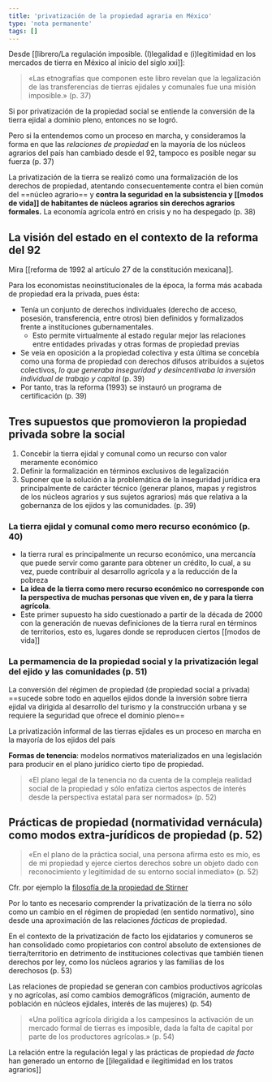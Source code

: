 ```yaml
---
title: 'privatización de la propiedad agraria en México'
type: 'nota permanente'
tags: []
---
```

Desde [[librero/La regulación imposible. (I)legalidad e (i)legitimidad en los mercados de tierra en México al inicio del siglo xxi]]:

>«Las etnografías que componen este libro revelan que la legalización de las transferencias de tierras ejidales y comunales fue una misión imposible.» (p. 37)

Si por privatización de la propiedad social se entiende la conversión de la tierra ejidal a dominio pleno, entonces no se logró.

Pero si la entendemos como un proceso en marcha, y consideramos la forma en que las *relaciones de propiedad* en la mayoría de los núcleos agrarios del país han cambiado desde el 92, tampoco es posible negar su fuerza (p. 37)

La privatización de la tierra se realizó como una formalización de los derechos de propiedad, atentando consecuentemente contra el bien común del ==núcleo agrario== y **contra la seguridad en la subsistencia y [[modos de vida]] de habitantes de núcleos agrarios sin derechos agrarios formales.**  La economía agrícola entró en crisis y no ha despegado (p. 38)

## La visión del estado en el contexto de la reforma del 92

Mira [[reforma de 1992 al artículo 27 de la constitución mexicana]].

Para los economistas neoinstitucionales de la época, la forma más acabada de propiedad era la privada, pues ésta:

- Tenía un conjunto de derechos individuales (derecho de acceso, posesión, transferencia, entre otros) bien definidos y formalizados frente a instituciones gubernamentales.
    - Esto permite virtualmente al estado regular mejor las relaciones entre entidades privadas y otras formas de propiedad previas
- Se veía en oposición a la propiedad colectiva y esta última se concebía como una forma de propiedad con derechos difusos atribuidos a sujetos colectivos, *lo que generaba inseguridad y desincentivaba la inversión individual de trabajo y capital* (p. 39)
- Por tanto, tras la reforma  (1993) se instauró un programa de certificación (p. 39)

## Tres supuestos que promovieron la propiedad privada sobre la social

1. Concebir la tierra ejidal y comunal como un recurso con valor meramente económico
2. Definir la formalización en términos exclusivos de legalización
3. Suponer que la solución a la problemática de la inseguridad jurídica era principalmente de carácter técnico (generar planos, mapas y registros de los núcleos agrarios y sus sujetos agrarios) más que relativa a la gobernanza de los ejidos y las comunidades. (p. 39)

### La tierra ejidal y comunal como mero recurso económico (p. 40)

- la tierra rural es principalmente un recurso económico, una mercancía que puede servir como garante para obtener un crédito, lo cual, a su vez, puede contribuir al desarrollo agrícola y a la reducción de la pobreza
- **La idea de la tierra como mero recurso económico no corresponde con la perspectiva de muchas personas que viven en, de y para la tierra agrícola**.
- Este primer supuesto ha sido cuestionado a partir de la década de 2000 con la generación de nuevas definiciones de la tierra rural en términos de territorios, esto es, lugares donde se reproducen ciertos [[modos de vida]]


### La permamencia de la propiedad social y la privatización legal del ejido y las comunidades (p. 51)

La conversión del régimen de propiedad (de propiedad social a privada) ==sucede sobre todo en aquellos ejidos donde la inversión sobre tierra ejidal va dirigida al desarrollo del turismo y la construcción urbana y se requiere la seguridad que ofrece el dominio pleno==

La privatización informal de las tierras ejidales es un proceso en marcha en la mayoría de los ejidos del país

**Formas de tenencia**: modelos normativos materializados en una legislación para producir en el plano jurídico cierto tipo de propiedad.

>«El plano legal de la tenencia no da cuenta de la compleja realidad social de la propiedad y sólo enfatiza ciertos aspectos de interés desde la perspectiva estatal para ser normados» (p. 52)

## Prácticas de propiedad (normatividad vernácula) como modos extra-jurídicos de propiedad (p. 52)

>«En el plano de la práctica social, una persona afirma esto es mío, es de mi propiedad y ejerce ciertos derechos sobre un objeto dado con reconocimiento y legitimidad de su entorno social inmediato» (p. 52) 

Cfr. por ejemplo la [filosofía de la propiedad de Stirner](https://youtu.be/_5qmDOf5SSk?t=1524)

Por lo tanto es necesario comprender la privatización de la tierra no sólo como un cambio en el régimen de propiedad (en sentido normativo), sino desde una aproximación de las relaciones *fácticas* de propiedad.

En el contexto de la privatización de facto los ejidatarios y comuneros se han consolidado como propietarios con control absoluto de extensiones de tierra/territorio en detrimento de instituciones colectivas que también tienen derechos por ley, como los núcleos agrarios y las familias de los derechosos (p. 53)

Las relaciones de propiedad se generan con cambios productivos agrícolas y no agrícolas, así como cambios demográficos (migración, aumento de población en núcleos ejidales, interés de las mujeres) (p. 54)

>«Una política agrícola dirigida a los campesinos la activación de un mercado formal de tierras es imposible, dada la falta de capital por parte de los productores agrícolas.» (p. 54)

La relación entre la regulación legal y las prácticas de propiedad *de facto* han generado un entorno de [[ilegalidad e ilegitimidad en los tratos agrarios]]